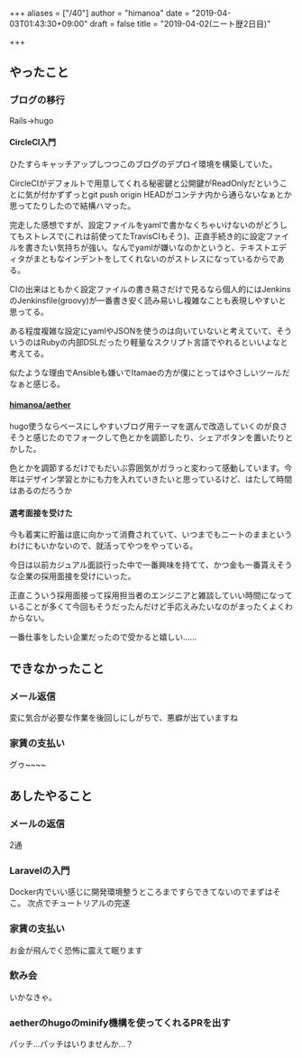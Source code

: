 +++
aliases = ["/40"]
author = "himanoa"
date = "2019-04-03T01:43:30+09:00"
draft = false
title = "2019-04-02(ニート歴2日目)"

+++

## やったこと

### ブログの移行

Rails→hugo

#### CircleCI入門

ひたすらキャッチアップしつつこのブログのデプロイ環境を構築していた。

CircleCIがデフォルトで用意してくれる秘密鍵と公開鍵がReadOnlyだということに気が付かずずっとgit push origin HEADがコンテナ内から通らないなぁとか思ってたりしたので結構ハマった。

完走した感想ですが、設定ファイルをyamlで書かなくちゃいけないのがどうしてもストレスで(これは前使ってたTravisCIもそう)、正直手続き的に設定ファイルを書きたい気持ちが強い。なんでyamlが嫌いなのかというと、テキストエディタがまともなインデントをしてくれないのがストレスになっているからである。

CIの出来はともかく設定ファイルの書き易さだけで見るなら個人的にはJenkinsのJenkinsfile(groovy)が一番書き安く読み易いし複雑なことも表現しやすいと思ってる。

ある程度複雑な設定にyamlやJSONを使うのは向いていないと考えていて、そういうのはRubyの内部DSLだったり軽量なスクリプト言語でやれるといいよなと考えてる。

似たような理由でAnsibleも嫌いでItamaeの方が僕にとってはやさしいツールだなぁと感じる。

#### [himanoa/aether](https://github.com/himanoa/aether)

hugo使うならベースにしやすいブログ用テーマを選んで改造していくのが良さそうと感じたのでフォークして色とかを調節したり、シェアボタンを置いたりとかした。

色とかを調節するだけでもだいぶ雰囲気がガラっと変わって感動しています。今年はデザイン学習とかにも力を入れていきたいと思っているけど、はたして時間はあるのだろうか

#### 選考面接を受けた

今も着実に貯蓄は底に向かって消費されていて、いつまでもニートのままというわけにもいかないので、就活ってやつをやっている。

今日は以前カジュアル面談行った中で一番興味を持てて、かつ金も一番貰えそうな企業の採用面接を受けにいった。

正直こういう採用面接って採用担当者のエンジニアと雑談していい時間になっていることが多くて今回もそうだったんだけど手応えみたいなのがまったくよくわからない。

一番仕事をしたい企業だったので受かると嬉しい……

## できなかったこと

### メール返信

変に気合が必要な作業を後回しにしがちで、悪癖が出ていますね

### 家賃の支払い

グゥ~~~~

## あしたやること

### メールの返信

2通

### Laravelの入門

Docker内でいい感じに開発環境整うところまですらできてないのでまずはそこ。
次点でチュートリアルの完遂

### 家賃の支払い

お金が飛んでく恐怖に震えて眠ります

### 飲み会

いかなきゃ。

### aetherのhugoのminify機構を使ってくれるPRを出す

パッチ…パッチはいりませんか…？
